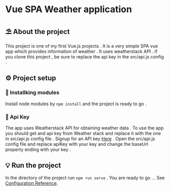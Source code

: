 # Vue SPA Weather application

## ⛱ About the project
This project is one of my first Vue.js projects . It is a very simple SPA vue app which provides information of weather .
It uses weatherstack API . if you clone this project , be sure to replace the api key in the src/api.js config .

## ⚙ Project setup
### 🔎 Installking modules
Install node modules by `npm install` and the project is ready to go .
### 🔑 Api Key
The app uses Weatherstack API for obtaining weather data .
To use the app you should get and api key from Weather stack and replace it with the one in src/api.js config file .
Signup for an API key [Here](https://www.weatherstack.com) . Open the src/api.js config file and replace apiKey with your key and change the baseUrl property ending with your key .


## 💡 Run the project
In the directory of the project run ```npm run serve``` . You are ready to go ...
See [Configuration Reference](https://cli.vuejs.org/config/).
